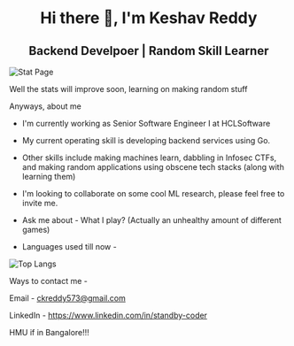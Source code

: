 <h1 align="center"> Hi there 👋, I'm Keshav Reddy</h1>

<h2 align="center"> Backend Develpoer | Random Skill Learner </h2>

<div>

![Stat Page](https://github-readme-stats.vercel.app/api?username=Standby-Coder&theme=dark&show=prs_merged&show_icons=true)

<span> Well the stats will improve soon, learning on making random stuff </span>

Anyways, about me

- I'm currently working as Senior Software Engineer I at HCLSoftware

- My current operating skill is developing backend services using Go.

- Other skills include making machines learn, dabbling in Infosec CTFs, and making random applications using obscene tech stacks (along with learning them)

- I'm looking to collaborate on some cool ML research, please feel free to invite me.

- Ask me about - What I play? (Actually an unhealthy amount of different games)

- Languages used till now - 

![Top Langs](https://github-readme-stats.vercel.app/api/top-langs/?theme=dark&username=Standby-Coder&layout=compact&size_weight=0&count_weight=1&langs_count=100&hide=Jupyter%20Notebook&hide_progress=true)


Ways to contact me - 

Email - ckreddy573@gmail.com

LinkedIn - https://www.linkedin.com/in/standby-coder

HMU if in Bangalore!!!

</div>
